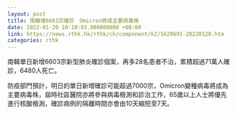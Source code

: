```yaml
---
layout: post
title: 南韓增6603宗確診　Omicron將成主要病毒株
date: 2022-01-20 10:10:03.000000000 +08:00
link: https://news.rthk.hk/rthk/ch/component/k2/1629691-20220120.htm
categories: rthk
---
```


南韓單日新增6603宗新型肺炎確診個案，再多28名患者不治，累積超過71萬人確診，6480人死亡。

防疫部門預計，明日的單日新增確診可能超過7000宗，Omicron變種病毒將成為主要病毒株，屆時社區醫院亦將參與病毒檢測和診治工作，65歲以上人士將優先進行核酸檢測，確診病例的隔離時間亦會由10天縮短至7天。
